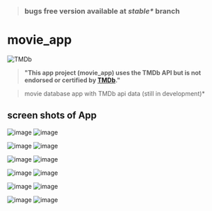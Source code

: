 > ### bugs free version available at _stable*_ branch

# movie_app
![TMDb](https://www.themoviedb.org/assets/2/v4/logos/v2/blue_short-8e7b30f73a4020692ccca9c88bafe5dcb6f8a62a4c6bc55cd9ba82bb2cd95f6c.svg)

>**"This app project (movie_app) uses the TMDb API but is not endorsed or certified by [TMDb](https://www.themoviedb.org/)."**

>movie database app with TMDb api data (still in development)*
                  

## screen shots of App

![image](https://user-images.githubusercontent.com/48753714/122710524-24cd1900-d280-11eb-81d2-9c71e1c0aca4.png)    ![image](https://user-images.githubusercontent.com/48753714/122710579-49c18c00-d280-11eb-9f6b-cf7c66789c28.png)  

![image](https://user-images.githubusercontent.com/48753714/122710610-6231a680-d280-11eb-8a15-8b541a8c8117.png)   ![image](https://user-images.githubusercontent.com/48753714/122710803-bf2d5c80-d280-11eb-982e-c0833fe4a504.png)

![image](https://user-images.githubusercontent.com/48753714/122710839-d79d7700-d280-11eb-9853-1bf3abc5305b.png)    ![image](https://user-images.githubusercontent.com/48753714/122710885-eedc6480-d280-11eb-96ab-554e031043df.png)

![image](https://user-images.githubusercontent.com/48753714/122710941-07e51580-d281-11eb-8f66-5e4f41d6a7d3.png)   ![image](https://user-images.githubusercontent.com/48753714/122711040-3a8f0e00-d281-11eb-8c8d-feb9d2d796a3.png)

![image](https://user-images.githubusercontent.com/48753714/122711106-5beffa00-d281-11eb-95ff-d6c15ef76c3b.png)   ![image](https://user-images.githubusercontent.com/48753714/122711208-82159a00-d281-11eb-9549-533dfdf329df.png)

![image](https://user-images.githubusercontent.com/48753714/122711257-9ce80e80-d281-11eb-8314-a12805df1a13.png)  ![image](https://user-images.githubusercontent.com/48753714/122711330-b5f0bf80-d281-11eb-8666-3e81a14d0fd6.png)
